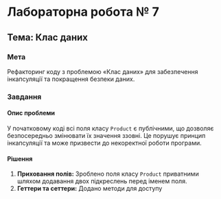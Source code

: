 # Лабораторна робота № 7

## Тема: Клас даних

### Мета
Рефакторинг коду з проблемою «Клас даних» для забезпечення інкапсуляції та покращення безпеки даних.

### Завдання

#### Опис проблеми
У початковому коді всі поля класу `Product` є публічними, що дозволяє безпосередньо змінювати їх значення ззовні. Це порушує принцип інкапсуляції та може призвести до некоректної роботи програми.

#### Рішення
1. **Приховання полів:** Зроблено поля класу `Product` приватними шляхом додавання двох підкреслень перед іменем поля.
2. **Геттери та сеттери:** Додано методи для доступу
